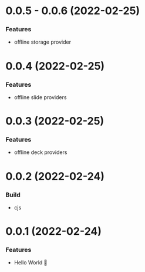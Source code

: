 # 0.0.5 - 0.0.6 (2022-02-25)

### Features

- offline storage provider

# 0.0.4 (2022-02-25)

### Features

- offline slide providers

# 0.0.3 (2022-02-25)

### Features

- offline deck providers

# 0.0.2 (2022-02-24)

### Build

- cjs

# 0.0.1 (2022-02-24)

### Features

- Hello World 👋
